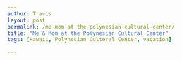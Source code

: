```yaml
---
author: Travis
layout: post
permalink: /me-mom-at-the-polynesian-cultural-center/
title: "Me & Mom at the Polynesian Cultural Center"
tags: [Hawaii, Polynesian Culteral Center, vacation]

---
```


<figure>
	<img src="http://silasq.com/uploads/2013/02/2012-10-30-16.55.21+1-768x1024.jpg" alt="">	
	<figcaption></figcaption>
</figure>
